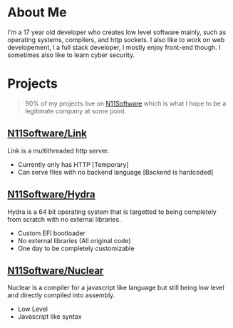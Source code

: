 # About Me
I'm a 17 year old developer who creates low level software mainly, such as operating systems, compilers, and http sockets. I also like to work on web developement, I a full stack developer, I mostly enjoy front-end though. I sometimes also like to learn cyber security.

# Projects
> 90% of my projects live on [N11Software](https://github.com/N11Software) which is what I hope to be a legitimate company at some point.
## [N11Software/Link](https://github.com/N11Software/Link)
Link is a multithreaded http server.
* Currently only has HTTP \[Temporary\]
* Can serve files with no backend language \[Backend is hardcoded\]

## [N11Software/Hydra](https://github.com/N11Software/Hydra)
Hydra is a 64 bit operating system that is targetted to being completely from scratch with no external libraries.
* Custom EFI bootloader
* No external libraries (All original code)
* One day to be completely customizable

## [N11Software/Nuclear](https://github.com/N11Software/Nuclear)
Nuclear is a compiler for a javascript like language but still being low level and directly compiled into assembly.
* Low Level
* Javascript like syntax
